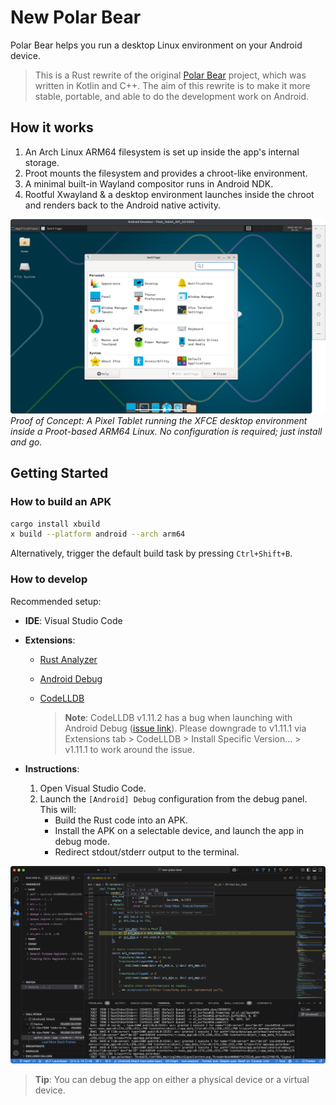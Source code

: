 # New Polar Bear

Polar Bear helps you run a desktop Linux environment on your Android device.

> This is a Rust rewrite of the original [Polar Bear](https://github.com/polar-bear-app/polar-bear-app) project, which was written in Kotlin and C++. The aim of this rewrite is to make it more stable, portable, and able to do the development work on Android.

## How it works

1. An Arch Linux ARM64 filesystem is set up inside the app's internal storage.
2. Proot mounts the filesystem and provides a chroot-like environment.
3. A minimal built-in Wayland compositor runs in Android NDK.
4. Rootful Xwayland & a desktop environment launches inside the chroot and renders back to the Android native activity.

![POC](./assets/docs/proof-of-concept.png)
_Proof of Concept: A Pixel Tablet running the XFCE desktop environment inside a Proot-based ARM64 Linux. No configuration is required; just install and go._

## Getting Started

### How to build an APK

```bash
cargo install xbuild
x build --platform android --arch arm64
```

Alternatively, trigger the default build task by pressing `Ctrl+Shift+B`.

### How to develop

Recommended setup:

- **IDE**: Visual Studio Code

- **Extensions**:

  - [Rust Analyzer](https://marketplace.visualstudio.com/items?itemName=rust-lang.rust-analyzer)
  - [Android Debug](https://marketplace.visualstudio.com/items?itemName=nisargjhaveri.android-debug)
  - [CodeLLDB](https://marketplace.visualstudio.com/items?itemName=vadimcn.vscode-lldb)

    > **Note**: CodeLLDB v1.11.2 has a bug when launching with Android Debug ([issue link](https://github.com/vadimcn/codelldb/issues/1220)). Please downgrade to v1.11.1 via Extensions tab > CodeLLDB > Install Specific Version... > v1.11.1 to work around the issue.

- **Instructions**:

  1. Open Visual Studio Code.
  2. Launch the `[Android] Debug` configuration from the debug panel. This will:
     - Build the Rust code into an APK.
     - Install the APK on a selectable device, and launch the app in debug mode.
     - Redirect stdout/stderr output to the terminal.

![Debugging Capability](./assets/docs/debugging-capability.png)

> **Tip**: You can debug the app on either a physical device or a virtual device.
